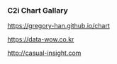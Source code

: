 ### C2i Chart Gallary

https://gregory-han.github.io/chart

https://data-wow.co.kr

http://casual-insight.com